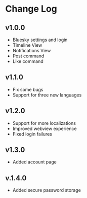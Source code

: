 # Change Log

## v1.0.0

-   Bluesky settings and login
-   Timeline View
-   Notifications View
-   Post command
-   Like command

## v1.1.0

-   Fix some bugs
-   Support for three new languages

## v1.2.0

-   Support for more localizations
-   Improved webview experience
-   Fixed login failures

## v1.3.0

-   Added account page

## v.1.4.0

-   Added secure password storage
